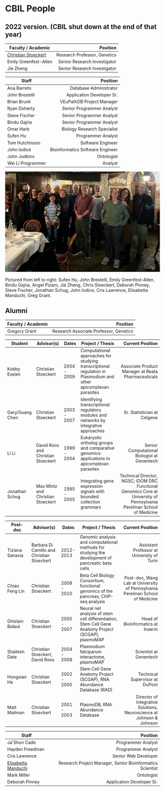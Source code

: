 # CBIL People

## 2022 version. (CBIL shut down at the end of that year) 

| Faculty / Academic | Position |
|---------------------------|----------------------------:|
| [Christian Stoeckert](https://www.med.upenn.edu/apps/faculty/index.php/p6403) | Research Professor, Genetics |
| Emily Greenfest-Allen |	Senior Research Investigator 	|
| Jie Zheng |	Senior Research Investigator |

| Staff | Position |
|---------------------------|----------------------------:|
| Ana Barreto |	Database Administrator 	|
| John Brestelli | Application Developer Sr. 	|
| Brian Brunk |	VEuPathDB Project Manager |
| Ryan Doherty |	Senior Programmer Analyst |
| Steve Fischer |	Senior Programmer Analyst |
| Bindu Gajria |	Senior Programmer Analyst |
| Omar Harb |	Biology Research Specialist |
| Sufen Hu |	Programmer Analyst 	|
| Tom Hutchinson | Software Engineer |
| John Iodice |	Bioinformatics Software Engineer |
| John Judkins | Ontologist |
| Wei Li 	Programmer | Analyst |

![CBIL retirement party Nov. 2022](stoeckert_retirement_11_10_22.jpg)

Pictured from left to right: Sufen Hu, John Brestelli, Emily Greenfest-Allen, Bindu Gajria, Angel Pizaro, Jie Zheng, Chris Stoeckert, Deborah Pinney, Steve Fischer, Jonathan Schug, John Iodice, Cris Lawrence, Elisabetta Manduchi, Greg Grant.  

## Alumni	

| Faculty / Academic | Position |
|---------------------------|----------------------------:|
| Gregory Grant |	Research Associate Professor, Genetics |

| Student    |Advisor(s) |	Dates |	Project / Thesis |	Current Position |
|------------|-----------|--------|------------------|------------------:|
| Kobby Essien |	Christian Stoeckert |	2004 - 2009 |	Computational approaches for studying transcriptional regulation in Plasmodium and other apicomplexan parasites |	Associate Product Manager at Reata Pharmaceuticals |
| Gary/Guang Chen |	Christian Stoeckert |	2003 - 2007 |	Identifying transcriptional regulatory modules and networks by integrative approaches |	Sr. Statistician at Celgene |
|Li Li |	David Roos and Christian Stoeckert |	1999 - 2004 |	Eukaryotic ortholog groups and comparative genomics: applications to apicomplexan parasites |	Senior Computational Biologist at Genentech |
Jonathan Schug |	Max Mintz and Christian Stoeckert |	1995 - 2005 |	Integrating gene expression signals with bounded collection grammars |	Technical Director, NGSC; IDOM DRC Functional Genomics Core at University of Pennsylvania Perelman School of Medicine |

| Post-doc    |Advisor(s) |	Dates |	Project / Thesis |	Current Position |
|------------|-----------|--------|------------------|------------------:|
| Tiziana Sanavia |	Barbara Di Camillo and Christian Stoeckert | 2012-2013 | Genomic analysis and computational methods for studying the development of pancreatic beta cells | Assistant Professor at University of Turin |
| Chiao Feng Lin |	Christian Stoeckert |	2008 - 2010 |	Beta Cell Biology Consortium, functional genomics of the pancreas, ChIP-seq analysis |	Post-doc, Wang Lab at University of Pennsylvania Perelman School of Medicine |
| Ghislain Bidaut |	Christian Stoeckert |	2005 - 2007 |	Neural net analysis of stem cell differentiation, Stem Cell Gene Anatomy Project (SCGAP), plasmoMAP |	Head of Bioinformatics at Inserm |
| Shailesh Date |	Christian Stoeckert, David Roos |	2004 - 2008 |	Plasmodium falciparum interactome, plasmoMAP |	Scientist at Genentech |
| Hongxian He |	Christian Stoeckert |	2002 - 2005 |	Stem Cell Gene Anatomy Project (SCGAP), RNA Abundance Database (RAD) |	Technical Supervisor at DuPont
| Matt Mailman | Christian Stoeckert |	2001 - 2003 |	PlasmoDB, RNA Abundance Database |	Director of Integrative Solutions, Neuroscience at Johnson & Johnson |

| Staff | Position |
|---------------------------|----------------------------:|
| Ja'Shon Cade |	Programmer Analyst 	|
| Hayden Freedman | Programmer Analyst |
| Cris Lawrence |	Senior Web Developer 	|
| [Elisabetta Manduchi](http://manduchi.org) |	Research Project Manager, Senior Bioinformatics Scientist |
| Mark Miller | Ontologist |
| Deborah Pinney |	Application Developer Sr. |

